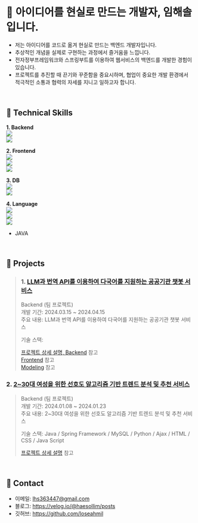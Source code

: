 # :pushpin: 아이디어를 현실로 만드는 개발자, 임해솔입니다.
- 저는 아이디어를 코드로 옮겨 현실로 만드는 백엔드 개발자입니다.<br>
- 추상적인 개념을 실제로 구현하는 과정에서 즐거움을 느낍니다.<br>
- 전자정부프레임워크와 스프링부트를 이용하여 웹서비스의 백엔드를 개발한 경험이 있습니다.<br>
- 프로젝트를 추진할 때 끈기와 꾸준함을 중요시하며, 협업이 중요한 개발 환경에서 적극적인 소통과 협력의 자세를 지니고 일하고자 합니다.

</br>

## :pushpin: Technical Skills
<b>1. Backend</b><br>
<img src="https://img.shields.io/badge/spring-6DB33F?style=for-the-badge&logo=spring&logoColor=white"><br>
<img src="https://img.shields.io/badge/springboot-6DB33F?style=for-the-badge&logo=springboot&logoColor=white">

<b>2. Frontend</b><br>
<img src="https://img.shields.io/badge/html-E34F26?style=for-the-badge&logo=html5&logoColor=white"><br>
<img src="https://img.shields.io/badge/css-1572B6?style=for-the-badge&logo=css3&logoColor=white"><br>
<img src="https://img.shields.io/badge/javascript-F7DF1E?style=for-the-badge&logo=javascript&logoColor=white"><br>

<b>3. DB</b><br>
<img src="https://img.shields.io/badge/mysql-4479A1?style=for-the-badge&logo=mysql&logoColor=white"><br>
<img src="https://img.shields.io/badge/oracle-F80000?style=for-the-badge&logo=oracle&logoColor=white"><br>

<b>4. Language</b><br>
<img src="https://img.shields.io/badge/python-3776AB?style=for-the-badge&logo=python&logoColor=white"><br>
<img src="https://img.shields.io/badge/C-A8B9CC?style=for-the-badge&logo=c&logoColor=white"><br>
<img src="https://img.shields.io/badge/C++-00599C?style=for-the-badge&logo=cplusplus&logoColor=white"><br>
- JAVA

</br>

## :pushpin: Projects
>### 1. [LLM과 번역 API를 이용하여 다국어를 지원하는 공공기관 챗봇 서비스](https://github.com/Project-TokTalk/backend)
>Backend (팀 프로젝트)<br>
>개발 기간: 2024.03.15 ~ 2024.04.15<br>
>주요 내용: LLM과 번역 API를 이용하여 다국어를 지원하는 공공기관 챗봇 서비스
>
>기술 스택: 
>  
>[프로젝트 상세 설명, Backend](https://github.com/Project-TokTalk/backend) 참고<br>
>[Frontend](https://github.com/Project-TokTalk/React) 참고<br>
>[Modeling](https://github.com/Project-TokTalk/Modeling) 참고
>
### 2. [2~30대 여성을 위한 선호도 알고리즘 기반 트렌드 분석 및 추천 서비스](https://github.com/2023-SMHRD-IS-AI1/RepoUp)
>Backend (팀 프로젝트)<br>
>개발 기간: 2024.01.08 ~ 2024.01.23<br>
>주요 내용: 2~30대 여성을 위한 선호도 알고리즘 기반 트렌드 분석 및 추천 서비스
>
>기술 스택: Java / Spring Framework / MySQL / Python / Ajax / HTML / CSS / Java Script
>  
>[프로젝트 상세 설명](https://github.com/2023-SMHRD-IS-AI1/RepoUp) 참고

</br>

## :pushpin: Contact
- 이메일: lhs363447@gmail.com
- 블로그: https://velog.io/@haesollim/posts
- 깃허브: https://github.com/loseahmil

